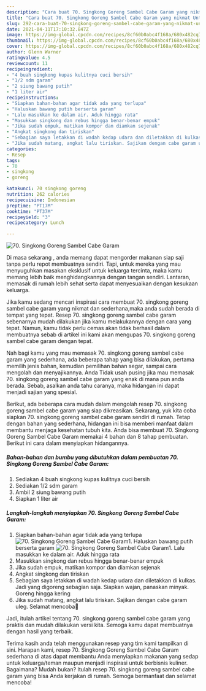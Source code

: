 ```yaml
---
description: "Cara buat 70. Singkong Goreng Sambel Cabe Garam yang nikmat Untuk Jualan"
title: "Cara buat 70. Singkong Goreng Sambel Cabe Garam yang nikmat Untuk Jualan"
slug: 292-cara-buat-70-singkong-goreng-sambel-cabe-garam-yang-nikmat-untuk-jualan
date: 2021-04-11T17:10:32.847Z
image: https://img-global.cpcdn.com/recipes/8cf60b0abc4f168a/680x482cq70/70-singkong-goreng-sambel-cabe-garam-foto-resep-utama.jpg
thumbnail: https://img-global.cpcdn.com/recipes/8cf60b0abc4f168a/680x482cq70/70-singkong-goreng-sambel-cabe-garam-foto-resep-utama.jpg
cover: https://img-global.cpcdn.com/recipes/8cf60b0abc4f168a/680x482cq70/70-singkong-goreng-sambel-cabe-garam-foto-resep-utama.jpg
author: Glenn Warner
ratingvalue: 4.5
reviewcount: 11
recipeingredient:
- "4 buah singkong kupas kulitnya cuci bersih"
- "1/2 sdm garam"
- "2 siung bawang putih"
- "1 liter air"
recipeinstructions:
- "Siapkan bahan-bahan agar tidak ada yang terlupa"
- "Haluskan bawang putih berserta garam"
- "Lalu masukkan ke dalam air. Aduk hingga rata"
- "Masukkan singkong dan rebus hingga benar-benar empuk"
- "Jika sudah empuk, matikan kompor dan diamkan sejenak"
- "Angkat singkong dan tiriskan"
- "Sebagian saya letakkan di wadah kedap udara dan diletakkan di kulkas. Jadi yang digoreng sebagian saja. Siapkan wajan, panaskan minyak. Goreng hingga kering"
- "Jika sudah matang, angkat lalu tiriskan. Sajikan dengan cabe garam uleg. Selamat mencoba💜"
categories:
- Resep
tags:
- 70
- singkong
- goreng

katakunci: 70 singkong goreng 
nutrition: 262 calories
recipecuisine: Indonesian
preptime: "PT17M"
cooktime: "PT37M"
recipeyield: "3"
recipecategory: Lunch

---
```



![70. Singkong Goreng Sambel Cabe Garam](https://img-global.cpcdn.com/recipes/8cf60b0abc4f168a/680x482cq70/70-singkong-goreng-sambel-cabe-garam-foto-resep-utama.jpg)

Di masa  sekarang , anda memang dapat mengorder makanan siap saji tanpa perlu repot membuatnya sendiri. Tapi, untuk mereka yang mau menyuguhkan masakan eksklusif untuk keluarga tercinta, maka kamu memang lebih baik menghidangkannya dengan tangan sendiri. Lantaran, memasak di rumah lebih sehat serta dapat menyesuaikan dengan kesukaan keluarga.

Jika kamu sedang mencari inspirasi cara membuat 70. singkong goreng sambel cabe garam yang nikmat dan sederhana,maka anda sudah berada di tempat yang tepat. Resep 70. singkong goreng sambel cabe garam  sebenarnya mudah dilakukan jika kamu melakukannya dengan cara yang tepat. Namun, kamu tidak perlu cemas akan tidak berhasil dalam membuatnya 
sebab di artikel ini kami akan mengupas 70. singkong goreng sambel cabe garam dengan tepat.  



Nah bagi kamu yang mau memasak 70. singkong goreng sambel cabe garam yang sederhana, ada beberapa tahap yang bisa dilakukan, pertama memilih jenis bahan, kemudian pemilihan bahan segar, sampai cara mengolah dan menyajikannya. Anda Tidak usah pusing jika mau memasak 70. singkong goreng sambel cabe garam yang enak di mana pun anda berada. Sebab, asalkan anda  tahu caranya, maka hidangan ini dapat menjadi sajian yang spesial.

Berikut, ada beberapa cara mudah dalam mengolah resep 70. singkong goreng sambel cabe garam yang siap dikreasikan. Sekarang, yuk kita coba siapkan 70. singkong goreng sambel cabe garam sendiri di rumah. Tetap dengan bahan yang sederhana, hidangan ini bisa memberi manfaat dalam membantu menjaga kesehatan tubuh kita. Anda bisa membuat 70. Singkong Goreng Sambel Cabe Garam memakai 4 bahan dan 8 tahap pembuatan. Berikut ini cara dalam menyiapkan hidangannya.

<!--inarticleads1-->

##### Bahan-bahan dan bumbu yang dibutuhkan dalam pembuatan 70. Singkong Goreng Sambel Cabe Garam:

1. Sediakan 4 buah singkong kupas kulitnya cuci bersih
1. Sediakan 1/2 sdm garam
1. Ambil 2 siung bawang putih
1. Siapkan 1 liter air




<!--inarticleads2-->

##### Langkah-langkah menyiapkan 70. Singkong Goreng Sambel Cabe Garam:

1. Siapkan bahan-bahan agar tidak ada yang terlupa
<img src="https://img-global.cpcdn.com/steps/06819d9f61bb44b8/160x128cq70/70-singkong-goreng-sambel-cabe-garam-langkah-memasak-1-foto.jpg" alt="70. Singkong Goreng Sambel Cabe Garam">1. Haluskan bawang putih berserta garam
<img src="https://img-global.cpcdn.com/steps/d59026fc81b5d166/160x128cq70/70-singkong-goreng-sambel-cabe-garam-langkah-memasak-2-foto.jpg" alt="70. Singkong Goreng Sambel Cabe Garam">1. Lalu masukkan ke dalam air. Aduk hingga rata
1. Masukkan singkong dan rebus hingga benar-benar empuk
1. Jika sudah empuk, matikan kompor dan diamkan sejenak
1. Angkat singkong dan tiriskan
1. Sebagian saya letakkan di wadah kedap udara dan diletakkan di kulkas. Jadi yang digoreng sebagian saja. Siapkan wajan, panaskan minyak. Goreng hingga kering
1. Jika sudah matang, angkat lalu tiriskan. Sajikan dengan cabe garam uleg. Selamat mencoba💜




Jadi, itulah artikel tentang  70. singkong goreng sambel cabe garam  yang praktis dan mudah dilakukan versi kita. Semoga kamu dapat membuatnya dengan hasil yang terbaik. 

Terima kasih anda telah menggunakan resep yang tim kami tampilkan di sini. Harapan kami, resep  70. Singkong Goreng Sambel Cabe Garam sederhana di atas dapat membantu Anda menyiapkan makanan yang sedap untuk keluarga/teman maupun menjadi inspirasi untuk berbisnis kuliner. Bagaimana? Mudah bukan? Itulah resep 70. singkong goreng sambel cabe garam yang bisa Anda kerjakan di rumah. Semoga bermanfaat dan selamat mencoba!


